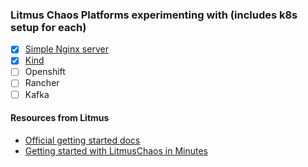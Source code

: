 ### Litmus Chaos Platforms experimenting with (includes k8s setup for each) 

- [x] [Simple Nginx server](/litmus-chaos/nginx/)
- [x] [Kind](/litmus-chaos/kind/)
- [ ] Openshift
- [ ] Rancher 
- [ ] Kafka  

#### Resources from Litmus

- [Official getting started docs](https://docs.litmuschaos.io/docs/getstarted/)
- [Getting started with LitmusChaos in Minutes](https://dev.to/uditgaurav/get-started-with-litmuschaos-in-minutes-4ke1)

